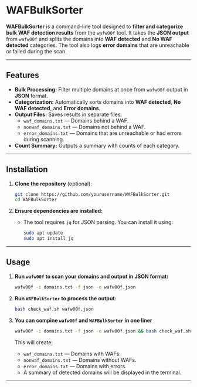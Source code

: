 # WAFBulkSorter

**WAFBulkSorter** is a command-line tool designed to **filter and categorize bulk WAF detection results** from the `wafw00f` tool. It takes the **JSON output** from `wafw00f` and splits the domains into **WAF detected** and **No WAF detected** categories. The tool also logs **error domains** that are unreachable or failed during the scan.

---

## Features

- **Bulk Processing:** Filter multiple domains at once from `wafw00f` output in **JSON** format.
- **Categorization:** Automatically sorts domains into **WAF detected**, **No WAF detected**, and **Error domains**.
- **Output Files:** Saves results in separate files:
  - `waf_domains.txt` — Domains behind a WAF.
  - `nonwaf_domains.txt` — Domains not behind a WAF.
  - `error_domains.txt` — Domains that are unreachable or had errors during scanning.
- **Count Summary:** Outputs a summary with counts of each category.

---

## Installation

1. **Clone the repository** (optional):
    ```bash
    git clone https://github.com/yourusername/WAFBulkSorter.git
    cd WAFBulkSorter
    ```

2. **Ensure dependencies are installed:**
    - The tool requires `jq` for JSON parsing. You can install it using:
        ```bash
        sudo apt update
        sudo apt install jq
        ```

---

## Usage

1. **Run `wafw00f` to scan your domains and output in JSON format:**
    ```bash
    wafw00f -i domains.txt -f json -o wafw00f.json
    ```

2. **Run `WAFBulkSorter` to process the output:**
    ```bash
    bash check_waf.sh wafw00f.json
    ```

3. **You can compine `wafw00f` and `WAFBulkSorter` in one liner**
   ```bash
   wafw00f -i domains.txt -f json -o wafw00f.json && bash check_waf.sh wafw00f.json
    ```


   This will create:
   - `waf_domains.txt` — Domains with WAFs.
   - `nonwaf_domains.txt` — Domains without WAFs.
   - `error_domains.txt` — Domains with errors.
   - A summary of detected domains will be displayed in the terminal.

---
